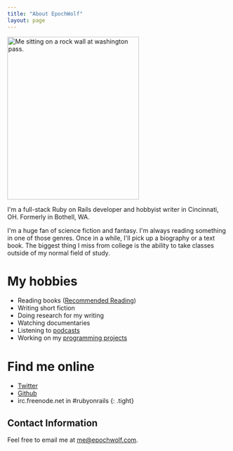 ```yaml
---
title: "About EpochWolf"
layout: page
---
```


<img src="/images/washington-pass.jpg" height="370" width="300" class="right pad-left" alt="Me sitting on a rock wall at washington pass." title="Taken in Washington Pass. It's really pretty in summer.">

I'm a full-stack Ruby on Rails developer and hobbyist writer in Cincinnati, OH. Formerly in Bothell, WA.

I'm a huge fan of science fiction and fantasy. I'm always reading something in one of those genres. Once in a while, I'll pick up a biography or a text book. The biggest thing I miss from college is the ability to take classes outside of my normal field of study.

# My hobbies

* Reading books ([Recommended Reading](/pages/recommended-reading))
* Writing short fiction
* Doing research for my writing
* Watching documentaries
* Listening to [podcasts](/pages/other-blogs/#podcasts)
* Working on my [programming projects](/projects/)


# Find me online

* [Twitter](http://twitter.com/epochwolf)
* [Github](https://github.com/epochwolf)
* irc.freenode.net in #rubyonrails 
{: .tight}


## Contact Information

Feel free to email me at <me@epochwolf.com>.